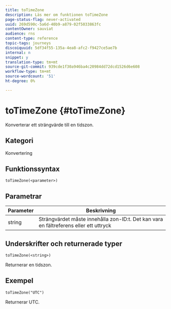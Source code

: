 ```yaml
---
title: toTimeZone
description: Läs mer om funktionen toTimeZone
page-status-flag: never-activated
uuid: 269d590c-5a6d-40b9-a879-02f5033863fc
contentOwner: sauviat
audience: rns
content-type: reference
topic-tags: journeys
discoiquuid: 5df34f55-135a-4ea8-afc2-f9427ce5ae7b
internal: n
snippet: y
translation-type: tm+mt
source-git-commit: 939cde1f30a946ba4c20984dd72dcd1526d6e608
workflow-type: tm+mt
source-wordcount: '51'
ht-degree: 0%

---
```



# toTimeZone {#toTimeZone}

Konverterar ett strängvärde till en tidszon.

## Kategori

Konvertering

## Funktionssyntax

`toTimeZone(<parameter>)`

## Parametrar

| Parameter | Beskrivning |
|--- |--- |
| string | Strängvärdet måste innehålla zon-ID:t. Det kan vara en fältreferens eller ett uttryck |

## Underskrifter och returnerade typer

`toTimeZone(<string>)`

Returnerar en tidszon.

## Exempel

`toTimeZone("UTC")`

Returnerar UTC.
